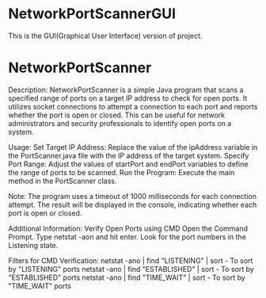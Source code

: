 # NetworkPortScannerGUI

This is the GUI(Graphical User Interface) version of project.

# NetworkPortScanner

Description:
NetworkPortScanner is a simple Java program that scans a specified range of ports on a target IP address to check for open ports. It utilizes socket connections to attempt a connection to each port and reports whether the port is open or closed. This can be useful for network administrators and security professionals to identify open ports on a system.

Usage:
Set Target IP Address: Replace the value of the ipAddress variable in the PortScanner.java file with the IP address of the target system.
Specify Port Range: Adjust the values of startPort and endPort variables to define the range of ports to be scanned.
Run the Program: Execute the main method in the PortScanner class.

Note:
The program uses a timeout of 1000 milliseconds for each connection attempt.
The result will be displayed in the console, indicating whether each port is open or closed.

Additional Information:
Verify Open Ports using CMD
Open the Command Prompt.
Type netstat -aon and hit enter.
Look for the port numbers in the Listening state.

Filters for CMD Verification:
netstat -ano | find "LISTENING" | sort        - To sort by "LISTENING" ports
netstat -ano | find "ESTABLISHED" | sort      - To sort by "ESTABLISHED" ports 
netstat -ano | find "TIME_WAIT" | sort        - To sort by "TIME_WAIT" ports

